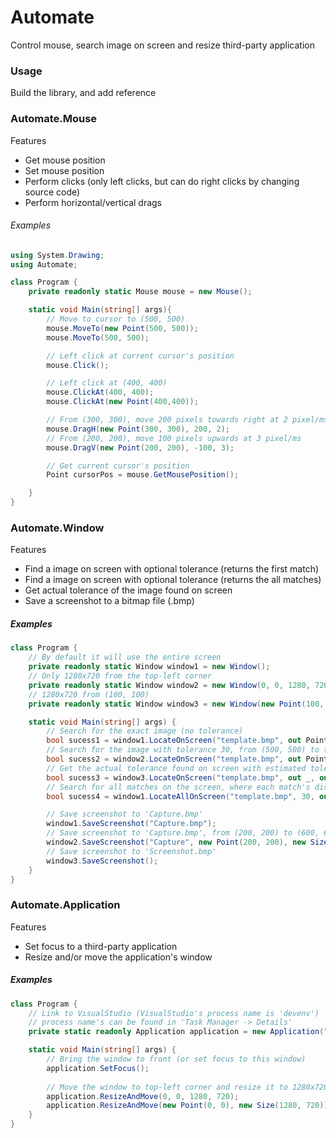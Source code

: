 # Automate
Control mouse, search image on screen and resize third-party application


### Usage
Build the library, and add reference

### Automate.Mouse
Features
  - Get mouse position
  - Set mouse position
  - Perform clicks (only left clicks, but can do right clicks by changing source code)
  - Perform horizontal/vertical drags

###### Examples
~~~cs
using System.Drawing;
using Automate;

class Program {
	private readonly static Mouse mouse = new Mouse();

	static void Main(string[] args){
		// Move to cursor to (500, 500)
        mouse.MoveTo(new Point(500, 500));
        mouse.MoveTo(500, 500);

        // Left click at current cursor's position
        mouse.Click();

        // Left click at (400, 400)
        mouse.ClickAt(400, 400);
        mouse.ClickAt(new Point(400,400));

        // From (300, 300), move 200 pixels towards right at 2 pixel/ms
        mouse.DragH(new Point(300, 300), 200, 2);
        // From (200, 200), move 100 pixels upwards at 3 pixel/ms
        mouse.DragV(new Point(200, 200), -100, 3);

        // Get current cursor's position
        Point cursorPos = mouse.GetMousePosition();

	}
}

~~~

### Automate.Window
Features
  - Find a image on screen with optional tolerance (returns the first match)
  - Find a image on screen with optional tolerance (returns the all matches)
  - Get actual tolerance of the image found on screen
  - Save a screenshot to a bitmap file (.bmp)

##### Examples
~~~cs
class Program {
	// By default it will use the entire screen
    private readonly static Window window1 = new Window();
    // Only 1280x720 from the top-left corner
    private readonly static Window window2 = new Window(0, 0, 1280, 720);
    // 1280x720 from (100, 100)
    private readonly static Window window3 = new Window(new Point(100, 100), new Size(1280, 720));

    static void Main(string[] args) {
    	// Search for the exact image (no tolerance)
        bool sucess1 = window1.LocateOnScreen("template.bmp", out Point result1);
        // Search for the image with tolerance 30, from (500, 500) to (600, 600) of the screen
        bool sucess2 = window2.LocateOnScreen("template.bmp", out Point result2, 30, new Point(500, 500), new Size(100, 100));
        // Get the actual tolerance found on screen with estimated tolenance of 60
        bool sucess3 = window3.LocateOnScreen("template.bmp", out _, out double actualTolerance, 60);
        // Search for all matches on the screen, where each match's distance is larger than 30 px 
        bool sucess4 = window1.LocateAllOnScreen("template.bmp", 30, out List<Point> results, 40);

        // Save screenshot to 'Capture.bmp'
        window1.SaveScreenshot("Capture.bmp");
        // Save screenshot to 'Capture.bmp', from (200, 200) to (600, 600) of the screen
        window2.SaveScreenshot("Capture", new Point(200, 200), new Size(400, 400));
        // Save screenshot to 'Screenshot.bmp'
        window3.SaveScreenshot();
    }
}

~~~

### Automate.Application
Features
  - Set focus to a third-party application
  - Resize and/or move the application's window

##### Examples
~~~cs
class Program {
	// Link to VisualStudio (VisualStudio's process name is 'devenv')
	// process name's can be found in 'Task Manager -> Details'
    private static readonly Application application = new Application("devenv");

    static void Main(string[] args) {
    	// Bring the window to front (or set focus to this window)
        application.SetFocus();
        
        // Move the window to top-left corner and resize it to 1280x720
        application.ResizeAndMove(0, 0, 1280, 720);
        application.ResizeAndMove(new Point(0, 0), new Size(1280, 720));
    }
}
~~~
